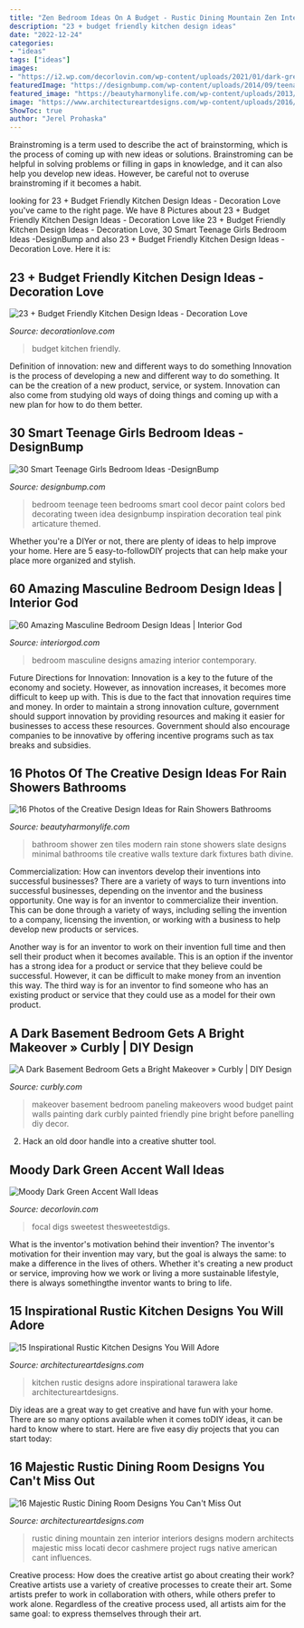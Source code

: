 ```yaml
---
title: "Zen Bedroom Ideas On A Budget - Rustic Dining Mountain Zen Interior Interiors Designs Modern Architects Majestic Miss Locati Decor Cashmere Project Rugs Native American Cant Influences"
description: "23 + budget friendly kitchen design ideas"
date: "2022-12-24"
categories:
- "ideas"
tags: ["ideas"]
images:
- "https://i2.wp.com/decorlovin.com/wp-content/uploads/2021/01/dark-green-bedroom-decor-ideas-decorate-4-1322x2048-1.jpg?resize=661%2C1024&amp;ssl=1"
featuredImage: "https://designbump.com/wp-content/uploads/2014/09/teenage-girl-bedroom-ideaas-003.jpg"
featured_image: "https://beautyharmonylife.com/wp-content/uploads/2013/09/thumbs_351076_0_8-5120-modern-bathroom.jpg"
image: "https://www.architectureartdesigns.com/wp-content/uploads/2016/08/15-Inspirational-Rustic-Kitchen-Designs-You-Will-Adore-7.jpg"
ShowToc: true
author: "Jerel Prohaska"
---
```



Brainstroming is a term used to describe the act of brainstorming, which is the process of coming up with new ideas or solutions. Brainstroming can be helpful in solving problems or filling in gaps in knowledge, and it can also help you develop new ideas. However, be careful not to overuse brainstroming if it becomes a habit.

	

		
looking for 23 + Budget Friendly Kitchen Design Ideas - Decoration Love you've came to the right page. We have 8 Pictures about 23 + Budget Friendly Kitchen Design Ideas - Decoration Love like 23 + Budget Friendly Kitchen Design Ideas - Decoration Love, 30 Smart Teenage Girls Bedroom Ideas -DesignBump and also 23 + Budget Friendly Kitchen Design Ideas - Decoration Love. Here it is:
		
    
## 23 + Budget Friendly Kitchen Design Ideas - Decoration Love

<img loading=lazy src="http://www.decorationlove.com/wp-content/uploads/2016/09/New-Kitchen-On-A-Budget.jpg" onerror="this.onerror=null;this.src='https://tse1.mm.bing.net/th?id=OIP.fHduoYbhtqyg_7RPBCv1_AHaJ4&amp;pid=15.1';" alt="23 + Budget Friendly Kitchen Design Ideas - Decoration Love">

_Source: decorationlove.com_

>budget kitchen friendly. 

	

Definition of innovation: new and different ways to do something
Innovation is the process of developing a new and different way to do something. It can be the creation of a new product, service, or system. Innovation can also come from studying old ways of doing things and coming up with a new plan for how to do them better.

    
## 30 Smart Teenage Girls Bedroom Ideas -DesignBump

<img loading=lazy src="https://designbump.com/wp-content/uploads/2014/09/teenage-girl-bedroom-ideaas-003.jpg" onerror="this.onerror=null;this.src='https://tse2.mm.bing.net/th?id=OIP.n1ZGMTXK31irc-csM-0zjQHaJ4&amp;pid=15.1';" alt="30 Smart Teenage Girls Bedroom Ideas -DesignBump">

_Source: designbump.com_

>bedroom teenage teen bedrooms smart cool decor paint colors bed decorating tween idea designbump inspiration decoration teal pink articature themed. 

	

Whether you're a DIYer or not, there are plenty of ideas to help improve your home. Here are 5 easy-to-followDIY projects that can help make your place more organized and stylish.

    
## 60 Amazing Masculine Bedroom Design Ideas | Interior God

<img loading=lazy src="http://interiorgod.com/wp-content/uploads/2016/05/Contemporary-Masculine-Bedroom-Designs.jpg" onerror="this.onerror=null;this.src='https://tse3.mm.bing.net/th?id=OIP.YGOQ9LZnFm_4KsX1VNDMtQHaLH&amp;pid=15.1';" alt="60 Amazing Masculine Bedroom Design Ideas | Interior God">

_Source: interiorgod.com_

>bedroom masculine designs amazing interior contemporary. 

	

Future Directions for Innovation:
Innovation is a key to the future of the economy and society. However, as innovation increases, it becomes more difficult to keep up with. This is due to the fact that innovation requires time and money. In order to maintain a strong innovation culture, government should support innovation by providing resources and making it easier for businesses to access these resources. Government should also encourage companies to be innovative by offering incentive programs such as tax breaks and subsidies.

    
## 16 Photos Of The Creative Design Ideas For Rain Showers Bathrooms

<img loading=lazy src="https://beautyharmonylife.com/wp-content/uploads/2013/09/thumbs_351076_0_8-5120-modern-bathroom.jpg" onerror="this.onerror=null;this.src='https://tse2.mm.bing.net/th?id=OIP.6s2HOfAKOXr0unBbPyaw5gHaLJ&amp;pid=15.1';" alt="16 Photos of the Creative Design Ideas for Rain Showers Bathrooms">

_Source: beautyharmonylife.com_

>bathroom shower zen tiles modern rain stone showers slate designs minimal bathrooms tile creative walls texture dark fixtures bath divine. 

	

Commercialization: How can inventors develop their inventions into successful businesses?
There are a variety of ways to turn inventions into successful businesses, depending on the inventor and the business opportunity. 
One way is for an inventor to commercialize their invention. This can be done through a variety of ways, including selling the invention to a company, licensing the invention, or working with a business to help develop new products or services. 

Another way is for an inventor to work on their invention full time and then sell their product when it becomes available. This is an option if the inventor has a strong idea for a product or service that they believe could be successful. However, it can be difficult to make money from an invention this way. 
The third way is for an inventor to find someone who has an existing product or service that they could use as a model for their own product.

    
## A Dark Basement Bedroom Gets A Bright Makeover » Curbly | DIY Design

<img loading=lazy src="http://assets.curbly.com/photos/0000/0013/5452/before-wood-walls-bed-clothes-shelf-590np040711.jpg" onerror="this.onerror=null;this.src='https://tse2.mm.bing.net/th?id=OIP.ZT81Kuy9dVO5Vi8T8Ea9ZwHaE7&amp;pid=15.1';" alt="A Dark Basement Bedroom Gets a Bright Makeover » Curbly | DIY Design">

_Source: curbly.com_

>makeover basement bedroom paneling makeovers wood budget paint walls painting dark curbly painted friendly pine bright before panelling diy decor. 

	

2. Hack an old door handle into a creative shutter tool.

    
## Moody Dark Green Accent Wall Ideas

<img loading=lazy src="https://i2.wp.com/decorlovin.com/wp-content/uploads/2021/01/dark-green-bedroom-decor-ideas-decorate-4-1322x2048-1.jpg?resize=661%2C1024&amp;ssl=1" onerror="this.onerror=null;this.src='https://tse4.mm.bing.net/th?id=OIP.c0H4_3MWR_ttx3OpvAMqDwHaLe&amp;pid=15.1';" alt="Moody Dark Green Accent Wall Ideas">

_Source: decorlovin.com_

>focal digs sweetest thesweetestdigs. 

	

What is the inventor's motivation behind their invention?
The inventor's motivation for their invention may vary, but the goal is always the same: to make a difference in the lives of others. Whether it's creating a new product or service, improving how we work or living a more sustainable lifestyle, there is always somethingthe inventor wants to bring to life.

    
## 15 Inspirational Rustic Kitchen Designs You Will Adore

<img loading=lazy src="https://www.architectureartdesigns.com/wp-content/uploads/2016/08/15-Inspirational-Rustic-Kitchen-Designs-You-Will-Adore-7.jpg" onerror="this.onerror=null;this.src='https://tse1.mm.bing.net/th?id=OIP.IzNjzPOtXFWjr_tkhtl6DAHaLQ&amp;pid=15.1';" alt="15 Inspirational Rustic Kitchen Designs You Will Adore">

_Source: architectureartdesigns.com_

>kitchen rustic designs adore inspirational tarawera lake architectureartdesigns. 

	

Diy ideas are a great way to get creative and have fun with your home. There are so many options available when it comes toDIY ideas, it can be hard to know where to start. Here are five easy diy projects that you can start today: 

    
## 16 Majestic Rustic Dining Room Designs You Can&#039;t Miss Out

<img loading=lazy src="https://www.architectureartdesigns.com/wp-content/uploads/2016/08/16-Majestic-Rustic-Dining-Room-Designs-You-Cant-Miss-Out-4.jpg" onerror="this.onerror=null;this.src='https://tse1.mm.bing.net/th?id=OIP.hNzv3YTjSkJ7F3VytvbIqAHaE7&amp;pid=15.1';" alt="16 Majestic Rustic Dining Room Designs You Can&#039;t Miss Out">

_Source: architectureartdesigns.com_

>rustic dining mountain zen interior interiors designs modern architects majestic miss locati decor cashmere project rugs native american cant influences. 

	

Creative process: How does the creative artist go about creating their work?
Creative artists use a variety of creative processes to create their art. Some artists prefer to work in collaboration with others, while others prefer to work alone. Regardless of the creative process used, all artists aim for the same goal: to express themselves through their art.

